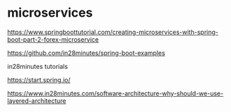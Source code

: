 # microservices

https://www.springboottutorial.com/creating-microservices-with-spring-boot-part-2-forex-microservice


https://github.com/in28minutes/spring-boot-examples

in28minutes tutorials

https://start.spring.io/

https://www.in28minutes.com/software-architecture-why-should-we-use-layered-architecture
